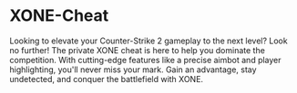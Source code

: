 # XONE-Cheat
Looking to elevate your Counter-Strike 2 gameplay to the next level? Look no further! The private XONE cheat is here to help you dominate the competition. With cutting-edge features like a precise aimbot and player highlighting, you'll never miss your mark. Gain an advantage, stay undetected, and conquer the battlefield with XONE.
